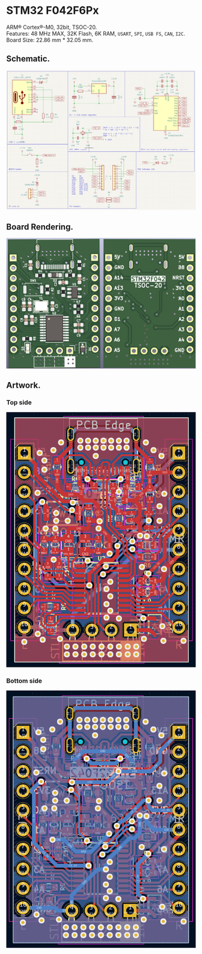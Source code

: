 # STM32 F042F6Px
ARM® Cortex®-M0, 32bit, TSOC-20.<br />
Features: 48 MHz MAX, 32K Flash, 6K RAM, `USART`, `SPI`, `USB FS`, `CAN`, `I2C`.<br/>
Board Size: 22.86 mm * 32.05 mm.<br />

## Schematic.
![STM32F042F6Px](https://github.com/jay94ks/elecdev/blob/main/stm32/f042f6/v1/STM32F042F6Px.png)

## Board Rendering.
![STM32F042F6Px](https://github.com/jay94ks/elecdev/blob/main/stm32/f042f6/v1/STM32F042F6Px_BRD.png)

## Artwork.
### Top side
![STM32F042F6Px](https://github.com/jay94ks/elecdev/blob/main/stm32/f042f6/v1/STM32F042F6Px_TOP.png)

### Bottom side
![STM32F042F6Px](https://github.com/jay94ks/elecdev/blob/main/stm32/f042f6/v1/STM32F042F6Px_BOT.png)
